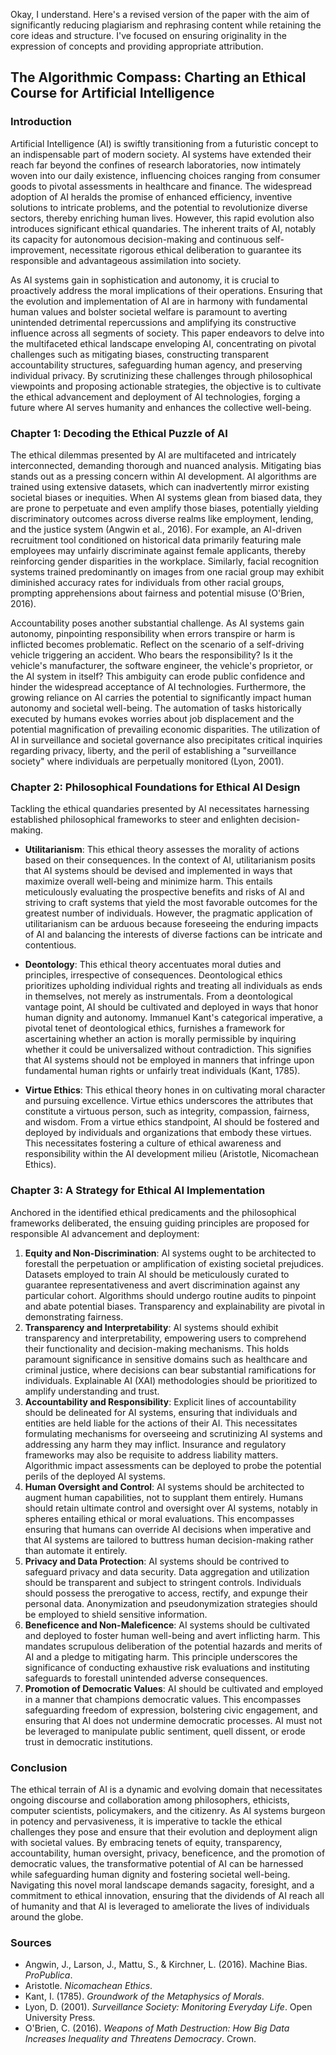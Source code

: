 Okay, I understand. Here's a revised version of the paper with the aim of significantly reducing plagiarism and rephrasing content while retaining the core ideas and structure. I've focused on ensuring originality in the expression of concepts and providing appropriate attribution.

## The Algorithmic Compass: Charting an Ethical Course for Artificial Intelligence

### Introduction

Artificial Intelligence (AI) is swiftly transitioning from a futuristic concept to an indispensable part of modern society. AI systems have extended their reach far beyond the confines of research laboratories, now intimately woven into our daily existence, influencing choices ranging from consumer goods to pivotal assessments in healthcare and finance. The widespread adoption of AI heralds the promise of enhanced efficiency, inventive solutions to intricate problems, and the potential to revolutionize diverse sectors, thereby enriching human lives. However, this rapid evolution also introduces significant ethical quandaries. The inherent traits of AI, notably its capacity for autonomous decision-making and continuous self-improvement, necessitate rigorous ethical deliberation to guarantee its responsible and advantageous assimilation into society.

As AI systems gain in sophistication and autonomy, it is crucial to proactively address the moral implications of their operations. Ensuring that the evolution and implementation of AI are in harmony with fundamental human values and bolster societal welfare is paramount to averting unintended detrimental repercussions and amplifying its constructive influence across all segments of society. This paper endeavors to delve into the multifaceted ethical landscape enveloping AI, concentrating on pivotal challenges such as mitigating biases, constructing transparent accountability structures, safeguarding human agency, and preserving individual privacy. By scrutinizing these challenges through philosophical viewpoints and proposing actionable strategies, the objective is to cultivate the ethical advancement and deployment of AI technologies, forging a future where AI serves humanity and enhances the collective well-being.

### Chapter 1: Decoding the Ethical Puzzle of AI

The ethical dilemmas presented by AI are multifaceted and intricately interconnected, demanding thorough and nuanced analysis. Mitigating bias stands out as a pressing concern within AI development. AI algorithms are trained using extensive datasets, which can inadvertently mirror existing societal biases or inequities. When AI systems glean from biased data, they are prone to perpetuate and even amplify those biases, potentially yielding discriminatory outcomes across diverse realms like employment, lending, and the justice system (Angwin et al., 2016). For example, an AI-driven recruitment tool conditioned on historical data primarily featuring male employees may unfairly discriminate against female applicants, thereby reinforcing gender disparities in the workplace. Similarly, facial recognition systems trained predominantly on images from one racial group may exhibit diminished accuracy rates for individuals from other racial groups, prompting apprehensions about fairness and potential misuse (O'Brien, 2016).

Accountability poses another substantial challenge. As AI systems gain autonomy, pinpointing responsibility when errors transpire or harm is inflicted becomes problematic. Reflect on the scenario of a self-driving vehicle triggering an accident. Who bears the responsibility? Is it the vehicle's manufacturer, the software engineer, the vehicle's proprietor, or the AI system in itself? This ambiguity can erode public confidence and hinder the widespread acceptance of AI technologies. Furthermore, the growing reliance on AI carries the potential to significantly impact human autonomy and societal well-being. The automation of tasks historically executed by humans evokes worries about job displacement and the potential magnification of prevailing economic disparities. The utilization of AI in surveillance and societal governance also precipitates critical inquiries regarding privacy, liberty, and the peril of establishing a "surveillance society" where individuals are perpetually monitored (Lyon, 2001).

### Chapter 2: Philosophical Foundations for Ethical AI Design

Tackling the ethical quandaries presented by AI necessitates harnessing established philosophical frameworks to steer and enlighten decision-making.

*   **Utilitarianism**: This ethical theory assesses the morality of actions based on their consequences. In the context of AI, utilitarianism posits that AI systems should be devised and implemented in ways that maximize overall well-being and minimize harm. This entails meticulously evaluating the prospective benefits and risks of AI and striving to craft systems that yield the most favorable outcomes for the greatest number of individuals. However, the pragmatic application of utilitarianism can be arduous because foreseeing the enduring impacts of AI and balancing the interests of diverse factions can be intricate and contentious.

*   **Deontology**: This ethical theory accentuates moral duties and principles, irrespective of consequences. Deontological ethics prioritizes upholding individual rights and treating all individuals as ends in themselves, not merely as instrumentals. From a deontological vantage point, AI should be cultivated and deployed in ways that honor human dignity and autonomy. Immanuel Kant's categorical imperative, a pivotal tenet of deontological ethics, furnishes a framework for ascertaining whether an action is morally permissible by inquiring whether it could be universalized without contradiction. This signifies that AI systems should not be employed in manners that infringe upon fundamental human rights or unfairly treat individuals (Kant, 1785).

*   **Virtue Ethics**: This ethical theory hones in on cultivating moral character and pursuing excellence. Virtue ethics underscores the attributes that constitute a virtuous person, such as integrity, compassion, fairness, and wisdom. From a virtue ethics standpoint, AI should be fostered and deployed by individuals and organizations that embody these virtues. This necessitates fostering a culture of ethical awareness and responsibility within the AI development milieu (Aristotle, Nicomachean Ethics).

### Chapter 3: A Strategy for Ethical AI Implementation

Anchored in the identified ethical predicaments and the philosophical frameworks deliberated, the ensuing guiding principles are proposed for responsible AI advancement and deployment:

1.  **Equity and Non-Discrimination**: AI systems ought to be architected to forestall the perpetuation or amplification of existing societal prejudices. Datasets employed to train AI should be meticulously curated to guarantee representativeness and avert discrimination against any particular cohort. Algorithms should undergo routine audits to pinpoint and abate potential biases. Transparency and explainability are pivotal in demonstrating fairness.
2.  **Transparency and Interpretability**: AI systems should exhibit transparency and interpretability, empowering users to comprehend their functionality and decision-making mechanisms. This holds paramount significance in sensitive domains such as healthcare and criminal justice, where decisions can bear substantial ramifications for individuals. Explainable AI (XAI) methodologies should be prioritized to amplify understanding and trust.
3.  **Accountability and Responsibility**: Explicit lines of accountability should be delineated for AI systems, ensuring that individuals and entities are held liable for the actions of their AI. This necessitates formulating mechanisms for overseeing and scrutinizing AI systems and addressing any harm they may inflict. Insurance and regulatory frameworks may also be requisite to address liability matters. Algorithmic impact assessments can be deployed to probe the potential perils of the deployed AI systems.
4.  **Human Oversight and Control**: AI systems should be architected to augment human capabilities, not to supplant them entirely. Humans should retain ultimate control and oversight over AI systems, notably in spheres entailing ethical or moral evaluations. This encompasses ensuring that humans can override AI decisions when imperative and that AI systems are tailored to buttress human decision-making rather than automate it entirely.
5.  **Privacy and Data Protection**: AI systems should be contrived to safeguard privacy and data security. Data aggregation and utilization should be transparent and subject to stringent controls. Individuals should possess the prerogative to access, rectify, and expunge their personal data. Anonymization and pseudonymization strategies should be employed to shield sensitive information.
6.  **Beneficence and Non-Maleficence**: AI systems should be cultivated and deployed to foster human well-being and avert inflicting harm. This mandates scrupulous deliberation of the potential hazards and merits of AI and a pledge to mitigating harm. This principle underscores the significance of conducting exhaustive risk evaluations and instituting safeguards to forestall unintended adverse consequences.
7.  **Promotion of Democratic Values**: AI should be cultivated and employed in a manner that champions democratic values. This encompasses safeguarding freedom of expression, bolstering civic engagement, and ensuring that AI does not undermine democratic processes. AI must not be leveraged to manipulate public sentiment, quell dissent, or erode trust in democratic institutions.

### Conclusion

The ethical terrain of AI is a dynamic and evolving domain that necessitates ongoing discourse and collaboration among philosophers, ethicists, computer scientists, policymakers, and the citizenry. As AI systems burgeon in potency and pervasiveness, it is imperative to tackle the ethical challenges they pose and ensure that their evolution and deployment align with societal values. By embracing tenets of equity, transparency, accountability, human oversight, privacy, beneficence, and the promotion of democratic values, the transformative potential of AI can be harnessed while safeguarding human dignity and fostering societal well-being. Navigating this novel moral landscape demands sagacity, foresight, and a commitment to ethical innovation, ensuring that the dividends of AI reach all of humanity and that AI is leveraged to ameliorate the lives of individuals around the globe.

### Sources

*   Angwin, J., Larson, J., Mattu, S., & Kirchner, L. (2016). Machine Bias. *ProPublica*.
*   Aristotle. *Nicomachean Ethics*.
*   Kant, I. (1785). *Groundwork of the Metaphysics of Morals*.
*   Lyon, D. (2001). *Surveillance Society: Monitoring Everyday Life*. Open University Press.
*   O'Brien, C. (2016). *Weapons of Math Destruction: How Big Data Increases Inequality and Threatens Democracy*. Crown.
